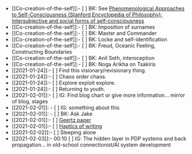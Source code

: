 - [[Co-creation-of-the-self]]:- [ ] BK: See [Phenomenological Approaches to Self-Consciousness (Stanford Encyclopedia of Philosophy): Intersubjective and social forms of self-consciousness](https://plato.stanford.edu/entries/self-consciousness-phenomenological/#SocForSelCon)
- [[Co-creation-of-the-self]]:- [ ] BK: Imposition of surnames
- [[Co-creation-of-the-self]]:- [ ] BK: Master and Commander
- [[Co-creation-of-the-self]]:- [ ] BK: Locke and self-identification
- [[Co-creation-of-the-self]]:- [ ] BK: Freud, Oceanic Feeling, Constructing Boundaries
- [[Co-creation-of-the-self]]:- [ ] BK: Anil Seth, interoception
- [[Co-creation-of-the-self]]:- [ ] BK: Noga Arikha on Tsakiris
- [[2021-01-24]]:- [ ] Find this visionary/revisionary thing.
- [[2021-01-24]]:- [ ] Chaos order chaos.
- [[2021-01-24]]:- [ ] Explore exploit explore.
- [[2021-01-24]]:- [ ] Returning to youth.
- [[2021-02-01]]:- [ ] IG: Find blog chart or give more information... mirror of blog, stages
- [[2021-02-01]]:  - [ ] IG: something about this
- [[2021-02-01]]:  - [ ] BK: Ask Jake
- [[2021-02-01]]:- [ ] [Geertz paper](https://hyp.is/vSfJKl8hEeuN07d4UKi_eg/www.ias.edu/clifford-geertz-work-and-legacy)
- [[2021-02-01]]:- [ ] [Haptics of writing](https://hyp.is/QKnWMFvfEeudTtvOEEIk-g/www.intechopen.com/books/advances-in-haptics/digitizing-literacy-reflections-on-the-haptics-of-writing)
- [[2021-02-02]]:- [ ] Sleeping alone
- [[2021-02-03]]:- 00:10 [ ] IG: The hidden layer in PDP systems and back propagation... in old-school connectionist/AI system development 
